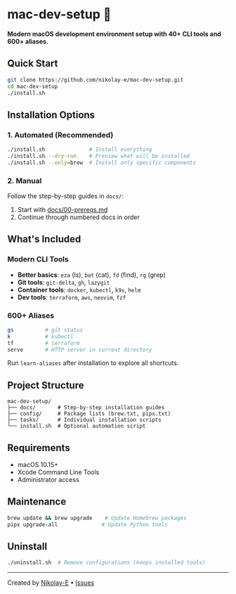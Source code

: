# mac-dev-setup 🚀

**Modern macOS development environment setup with 40+ CLI tools and 600+ aliases.**

## Quick Start

```bash
git clone https://github.com/nikolay-e/mac-dev-setup.git
cd mac-dev-setup
./install.sh
```

## Installation Options

### 1. **Automated** (Recommended)
```bash
./install.sh              # Install everything
./install.sh --dry-run    # Preview what will be installed
./install.sh --only=brew  # Install only specific components
```

### 2. **Manual**
Follow the step-by-step guides in `docs/`:
1. Start with [docs/00-prereqs.md](docs/00-prereqs.md)
2. Continue through numbered docs in order

## What's Included

### Modern CLI Tools
- **Better basics**: `eza` (ls), `bat` (cat), `fd` (find), `rg` (grep)
- **Git tools**: `git-delta`, `gh`, `lazygit`
- **Container tools**: `docker`, `kubectl`, `k9s`, `helm`
- **Dev tools**: `terraform`, `aws`, `neovim`, `fzf`

### 600+ Aliases
```bash
gs          # git status
k           # kubectl
tf          # terraform
serve       # HTTP server in current directory
```

Run `learn-aliases` after installation to explore all shortcuts.

## Project Structure

```
mac-dev-setup/
├── docs/       # Step-by-step installation guides
├── config/     # Package lists (brew.txt, pipx.txt)
├── tasks/      # Individual installation scripts
└── install.sh  # Optional automation script
```

## Requirements

- macOS 10.15+
- Xcode Command Line Tools
- Administrator access

## Maintenance

```bash
brew update && brew upgrade    # Update Homebrew packages
pipx upgrade-all              # Update Python tools
```

## Uninstall

```bash
./uninstall.sh  # Remove configurations (keeps installed tools)
```

---

Created by [Nikolay-E](https://github.com/nikolay-e) • [Issues](https://github.com/nikolay-e/mac-dev-setup/issues)
